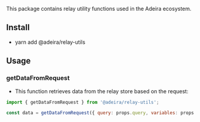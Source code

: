 This package contains relay utility functions used in the Adeira ecosystem.

## Install

- yarn add @adeira/relay-utils

## Usage

### getDataFromRequest

- This function retrieves data from the relay store based on the request:

```js
import { getDataFromRequest } from '@adeira/relay-utils';

const data = getDataFromRequest({ query: props.query, variables: props.variables }, environment);
```
